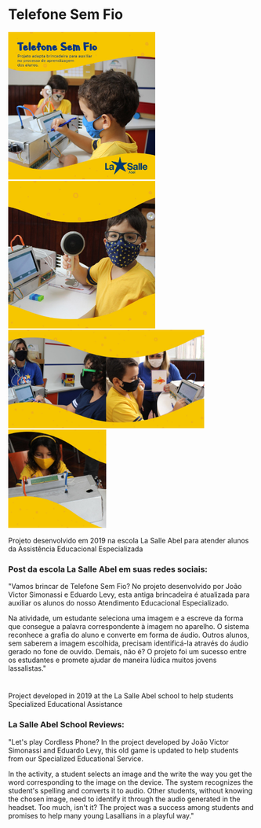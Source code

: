 # Telefone Sem Fio

<img src="./assets/01.jpg" width="300"/><img src="./assets/02.jpg" width="300"/><br/>
<img src="./assets/03.jpg" width="200"/><img src="./assets/04.jpg" width="200"/><img src="./assets/05.jpg" width="200"/>

Projeto desenvolvido em 2019 na escola La Salle Abel para atender alunos da Assistência Educacional Especializada
 
### Post da escola La Salle Abel em suas redes sociais:
"Vamos brincar de Telefone Sem Fio? 
 No projeto desenvolvido por João Victor Simonassi e Eduardo Levy,
 esta antiga brincadeira é atualizada para auxiliar os
 alunos do nosso Atendimento Educacional Especializado.

 Na atividade, um estudante seleciona uma imagem e a 
 escreve da forma que consegue a palavra correspondente à imagem no aparelho.
 O sistema reconhece a grafia do aluno e converte em forma de áudio. 
 Outros alunos, sem saberem a imagem escolhida, precisam identificá-la através do áudio gerado no fone de ouvido.
 Demais, não é? O projeto foi um sucesso entre os estudantes e promete ajudar de maneira lúdica muitos jovens lassalistas."
#
Project developed in 2019 at the La Salle Abel school to help students Specialized Educational Assistance

### La Salle Abel School Reviews:
  "Let's play Cordless Phone?
  In the project developed by João Victor Simonassi and Eduardo Levy,
  this old game is updated to help
  students from our Specialized Educational Service.

  In the activity, a student selects an image and the
  write the way you get the word corresponding to the image on the device.
  The system recognizes the student's spelling and converts it to audio.
  Other students, without knowing the chosen image, need to identify it through the audio generated in the headset.
  Too much, isn't it? The project was a success among students and promises to help many young Lasallians in a playful way."
